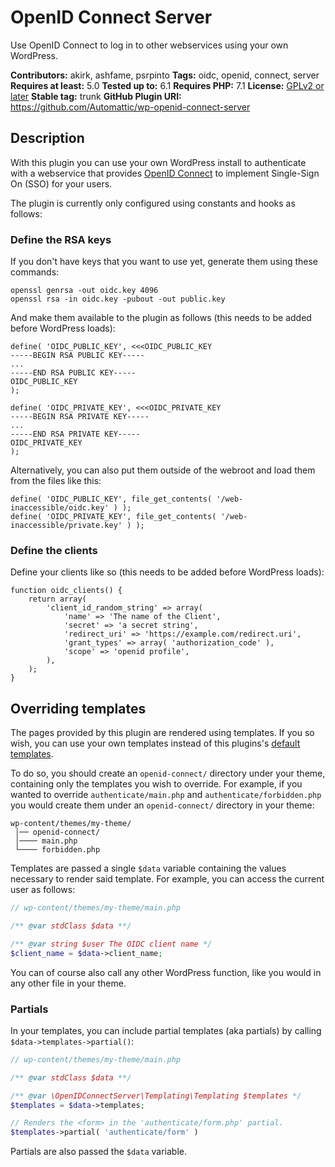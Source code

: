# OpenID Connect Server

Use OpenID Connect to log in to other webservices using your own WordPress.

**Contributors:** akirk, ashfame, psrpinto
**Tags:** oidc, openid, connect, server
**Requires at least:** 5.0
**Tested up to:** 6.1
**Requires PHP:** 7.1
**License:** [GPLv2 or later](http://www.gnu.org/licenses/gpl-2.0.html)
**Stable tag:** trunk
**GitHub Plugin URI:** https://github.com/Automattic/wp-openid-connect-server

## Description

With this plugin you can use your own WordPress install to authenticate with a webservice that provides [OpenID Connect](https://openid.net/connect/) to implement Single-Sign On (SSO) for your users.

The plugin is currently only configured using constants and hooks as follows:

### Define the RSA keys

If you don't have keys that you want to use yet, generate them using these commands:
```
openssl genrsa -out oidc.key 4096
openssl rsa -in oidc.key -pubout -out public.key
```

And make them available to the plugin as follows (this needs to be added before WordPress loads):

```
define( 'OIDC_PUBLIC_KEY', <<<OIDC_PUBLIC_KEY
-----BEGIN RSA PUBLIC KEY-----
...
-----END RSA PUBLIC KEY-----
OIDC_PUBLIC_KEY
);

define( 'OIDC_PRIVATE_KEY', <<<OIDC_PRIVATE_KEY
-----BEGIN RSA PRIVATE KEY-----
...
-----END RSA PRIVATE KEY-----
OIDC_PRIVATE_KEY
);
```
Alternatively, you can also put them outside of the webroot and load them from the files like this:
```
define( 'OIDC_PUBLIC_KEY', file_get_contents( '/web-inaccessible/oidc.key' ) );
define( 'OIDC_PRIVATE_KEY', file_get_contents( '/web-inaccessible/private.key' ) );
```

### Define the clients

Define your clients like so (this needs to be added before WordPress loads):
```
function oidc_clients() {
	return array(
		'client_id_random_string' => array(
			'name' => 'The name of the Client',
			'secret' => 'a secret string',
			'redirect_uri' => 'https://example.com/redirect.uri',
			'grant_types' => array( 'authorization_code' ),
			'scope' => 'openid profile',
		),
	);
}
```

## Overriding templates
The pages provided by this plugin are rendered using templates. If you so wish, you can use your own templates instead of this plugins's [default templates](templates).

To do so, you should create an `openid-connect/` directory under your theme, containing only the templates you wish to override. For example, if you wanted to override `authenticate/main.php` and `authenticate/forbidden.php` you would create them under an `openid-connect/` directory in your theme:

```shell
wp-content/themes/my-theme/
 │── openid-connect/
 │──── main.php
 └──── forbidden.php
```

Templates are passed a single `$data` variable containing the values necessary to render said template. For example, you can access the current user as follows:

```php
// wp-content/themes/my-theme/main.php

/** @var stdClass $data **/

/** @var string $user The OIDC client name */
$client_name = $data->client_name;
```

You can of course also call any other WordPress function, like you would in any other file in your theme.

### Partials
In your templates, you can include partial templates (aka partials) by calling `$data->templates->partial()`:

```php
// wp-content/themes/my-theme/main.php

/** @var stdClass $data **/

/** @var \OpenIDConnectServer\Templating\Templating $templates */
$templates = $data->templates;

// Renders the <form> in the 'authenticate/form.php' partial.
$templates->partial( 'authenticate/form' )
```

Partials are also passed the `$data` variable.
